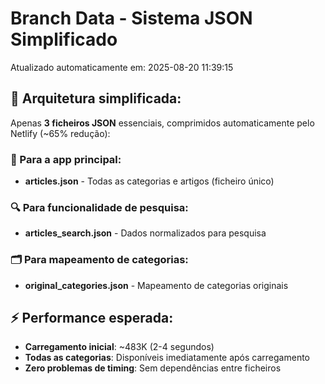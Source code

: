 # Branch Data - Sistema JSON Simplificado
Atualizado automaticamente em: 2025-08-20 11:39:15

## 🎯 Arquitetura simplificada:
Apenas **3 ficheiros JSON** essenciais, comprimidos automaticamente pelo Netlify (~65% redução):

### 📱 Para a app principal:
- **articles.json** - Todas as categorias e artigos (ficheiro único)

### 🔍 Para funcionalidade de pesquisa:
- **articles_search.json** - Dados normalizados para pesquisa

### 🗂️ Para mapeamento de categorias:
- **original_categories.json** - Mapeamento de categorias originais

## ⚡ Performance esperada:
- **Carregamento inicial**: ~483K (2-4 segundos)
- **Todas as categorias**: Disponíveis imediatamente após carregamento
- **Zero problemas de timing**: Sem dependências entre ficheiros
